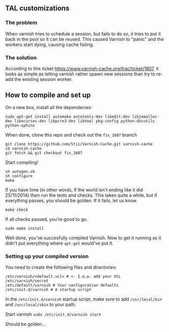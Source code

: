 ## TAL customizations

### The problem
When varnish tries to schedule a session, but fails to do so, it tries to put it back in the pool so it can be reused. This caused Varnish to "panic" and the workers start dying, causing cache failing.

### The solution
According to this ticket https://www.varnish-cache.org/trac/ticket/1607, it looks as simple as letting varnish rather spawn new sessions than try to re-add the existing session worker.

## How to compile and set up

On a new box, install all the dependecies:
```
sudo apt-get install automake autotools-dev libedit-dev libjemalloc-dev libncurses-dev libpcre3-dev libtool pkg-config python-docutils python-sphinx
```

When done, clone this repo and check out the `fix_1607` branch
```
git clone https://github.com/Stii/Varnish-Cache.git varnish-cache
cd varnish-cache
git fetch && git checkout fix_1607
```

Start compiling!
```
sh autogen.sh
sh configure
make
```

If you have time (in other words, if the world isn't ending like it did 25/11/2014) then run the tests and checks.
This takes quite a while, but if everything passes, you should be golden. If it fails, let us know.
```
make check
```

If all checks passed, you're good to go. 
```
sudo make install
```

Well done, you've succesfully compiled Varnish. Now to get it running as it didn't put everything where `apt-get` would've put it.

### Setting up your compiled version
You need to create the following files and directories:
```
/etc/varnish/<default.vcl> # <- I.o.w. add your VCL 
/etc/varnish/secret
/etc/default/varnish # Your configuration defaults
/etc/init.d/varnish # A startup script
```
In the `/etc/init.d/varnish` startup script, make sure to add `/usr/local/bin` and `/usr/local/sbin` to your path.

Start varnish `sudo /etc/init.d/varnish start`

Should be golden...
